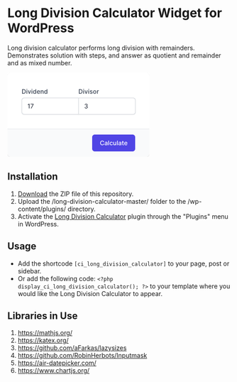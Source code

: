 # Long Division Calculator Widget for WordPress

Long division calculator performs long division with remainders. Demonstrates solution with steps, and answer as quotient and remainder and as mixed number.

![Long Division Calculator Input Form](/assets/images/screenshot-1.png "Long Division Calculator Input Form")

## Installation

1. [Download](https://github.com/pub-calculator-io/long-division-calculator/archive/refs/heads/master.zip) the ZIP file of this repository.
2. Upload the /long-division-calculator-master/ folder to the /wp-content/plugins/ directory.
3. Activate the [Long Division Calculator](https://www.calculator.io/long-division-calculator/ "Long Division Calculator Homepage") plugin through the "Plugins" menu in WordPress.

## Usage
* Add the shortcode `[ci_long_division_calculator]` to your page, post or sidebar.
* Or add the following code: `<?php display_ci_long_division_calculator(); ?>` to your template where you would like the Long Division Calculator to appear.

## Libraries in Use
1. https://mathjs.org/
2. https://katex.org/
3. https://github.com/aFarkas/lazysizes
4. https://github.com/RobinHerbots/Inputmask
5. https://air-datepicker.com/
6. https://www.chartjs.org/
